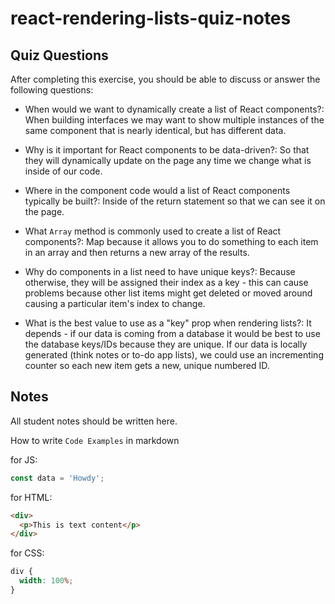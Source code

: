 # react-rendering-lists-quiz-notes

## Quiz Questions

After completing this exercise, you should be able to discuss or answer the following questions:

- When would we want to dynamically create a list of React components?: When building interfaces we may want to show multiple instances of the same component that is nearly identical, but has different data.

- Why is it important for React components to be data-driven?: So that they will dynamically update on the page any time we change what is inside of our code.

- Where in the component code would a list of React components typically be built?: Inside of the return statement so that we can see it on the page.

- What `Array` method is commonly used to create a list of React components?: Map because it allows you to do something to each item in an array and then returns a new array of the results.

- Why do components in a list need to have unique keys?: Because otherwise, they will be assigned their index as a key - this can cause problems because other list items might get deleted or moved around causing a particular item's index to change.

- What is the best value to use as a "key" prop when rendering lists?: It depends - if our data is coming from a database it would be best to use the database keys/IDs because they are unique. If our data is locally generated (think notes or to-do app lists), we could use an incrementing counter so each new item gets a new, unique numbered ID.

## Notes

All student notes should be written here.

How to write `Code Examples` in markdown

for JS:

```javascript
const data = 'Howdy';
```

for HTML:

```html
<div>
  <p>This is text content</p>
</div>
```

for CSS:

```css
div {
  width: 100%;
}
```
